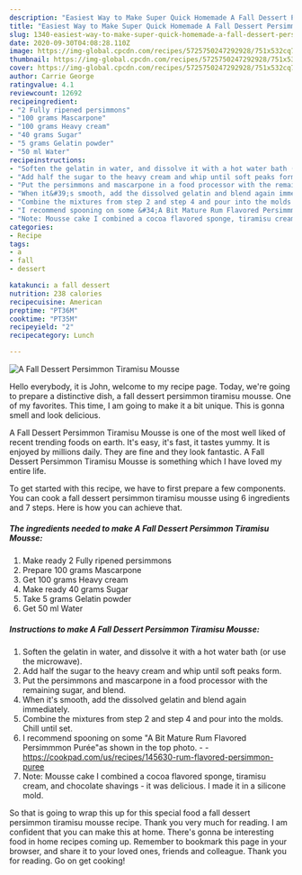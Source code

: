 ```yaml
---
description: "Easiest Way to Make Super Quick Homemade A Fall Dessert Persimmon Tiramisu Mousse"
title: "Easiest Way to Make Super Quick Homemade A Fall Dessert Persimmon Tiramisu Mousse"
slug: 1340-easiest-way-to-make-super-quick-homemade-a-fall-dessert-persimmon-tiramisu-mousse
date: 2020-09-30T04:08:28.110Z
image: https://img-global.cpcdn.com/recipes/5725750247292928/751x532cq70/a-fall-dessert-persimmon-tiramisu-mousse-recipe-main-photo.jpg
thumbnail: https://img-global.cpcdn.com/recipes/5725750247292928/751x532cq70/a-fall-dessert-persimmon-tiramisu-mousse-recipe-main-photo.jpg
cover: https://img-global.cpcdn.com/recipes/5725750247292928/751x532cq70/a-fall-dessert-persimmon-tiramisu-mousse-recipe-main-photo.jpg
author: Carrie George
ratingvalue: 4.1
reviewcount: 12692
recipeingredient:
- "2 Fully ripened persimmons"
- "100 grams Mascarpone"
- "100 grams Heavy cream"
- "40 grams Sugar"
- "5 grams Gelatin powder"
- "50 ml Water"
recipeinstructions:
- "Soften the gelatin in water, and dissolve it with a hot water bath (or use the microwave)."
- "Add half the sugar to the heavy cream and whip until soft peaks form."
- "Put the persimmons and mascarpone in a food processor with the remaining sugar, and blend."
- "When it&#39;s smooth, add the dissolved gelatin and blend again immediately."
- "Combine the mixtures from step 2 and step 4 and pour into the molds. Chill until set."
- "I recommend spooning on some &#34;A Bit Mature Rum Flavored Persimmmon Purée&#34;as shown in the top photo.  https://cookpad.com/us/recipes/145630-rum-flavored-persimmon-puree"
- "Note: Mousse cake I combined a cocoa flavored sponge, tiramisu cream, and chocolate shavings - it was delicious. I made it in a silicone mold."
categories:
- Recipe
tags:
- a
- fall
- dessert

katakunci: a fall dessert 
nutrition: 238 calories
recipecuisine: American
preptime: "PT36M"
cooktime: "PT35M"
recipeyield: "2"
recipecategory: Lunch

---
```



![A Fall Dessert Persimmon Tiramisu Mousse](https://img-global.cpcdn.com/recipes/5725750247292928/751x532cq70/a-fall-dessert-persimmon-tiramisu-mousse-recipe-main-photo.jpg)

Hello everybody, it is John, welcome to my recipe page. Today, we're going to prepare a distinctive dish, a fall dessert persimmon tiramisu mousse. One of my favorites. This time, I am going to make it a bit unique. This is gonna smell and look delicious.

A Fall Dessert Persimmon Tiramisu Mousse is one of the most well liked of recent trending foods on earth. It's easy, it's fast, it tastes yummy. It is enjoyed by millions daily. They are fine and they look fantastic. A Fall Dessert Persimmon Tiramisu Mousse is something which I have loved my entire life.




To get started with this recipe, we have to first prepare a few components. You can cook a fall dessert persimmon tiramisu mousse using 6 ingredients and 7 steps. Here is how you can achieve that.

<!--inarticleads1-->

##### The ingredients needed to make A Fall Dessert Persimmon Tiramisu Mousse:

1. Make ready 2 Fully ripened persimmons
1. Prepare 100 grams Mascarpone
1. Get 100 grams Heavy cream
1. Make ready 40 grams Sugar
1. Take 5 grams Gelatin powder
1. Get 50 ml Water




<!--inarticleads2-->

##### Instructions to make A Fall Dessert Persimmon Tiramisu Mousse:

1. Soften the gelatin in water, and dissolve it with a hot water bath (or use the microwave).
1. Add half the sugar to the heavy cream and whip until soft peaks form.
1. Put the persimmons and mascarpone in a food processor with the remaining sugar, and blend.
1. When it&#39;s smooth, add the dissolved gelatin and blend again immediately.
1. Combine the mixtures from step 2 and step 4 and pour into the molds. Chill until set.
1. I recommend spooning on some &#34;A Bit Mature Rum Flavored Persimmmon Purée&#34;as shown in the top photo. -  - https://cookpad.com/us/recipes/145630-rum-flavored-persimmon-puree
1. Note: Mousse cake I combined a cocoa flavored sponge, tiramisu cream, and chocolate shavings - it was delicious. I made it in a silicone mold.




So that is going to wrap this up for this special food a fall dessert persimmon tiramisu mousse recipe. Thank you very much for reading. I am confident that you can make this at home. There's gonna be interesting food in home recipes coming up. Remember to bookmark this page in your browser, and share it to your loved ones, friends and colleague. Thank you for reading. Go on get cooking!
